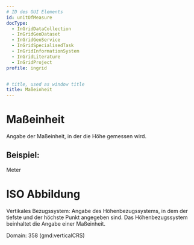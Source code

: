 ```yaml
---
# ID des GUI Elements
id: unitOfMeasure
docType:
  - InGridDataCollection
  - InGridGeoDataset
  - InGridGeoService
  - InGridSpecialisedTask
  - InGridInformationSystem
  - InGridLiterature
  - InGridProject
profile: ingrid


# title, used as window title
title: Maßeinheit
---
```


# Maßeinheit

Angabe der Maßeinheit, in der die Höhe gemessen wird.

## Beispiel:

Meter

# ISO Abbildung

Vertikales Bezugssystem: Angabe des Höhenbezugssystems, in dem der tiefste und der höchste Punkt angegeben sind. Das Höhenbezugssystem beinhaltet die Angabe einer Maßeinheit.

Domain: 358 (gmd:verticalCRS)
